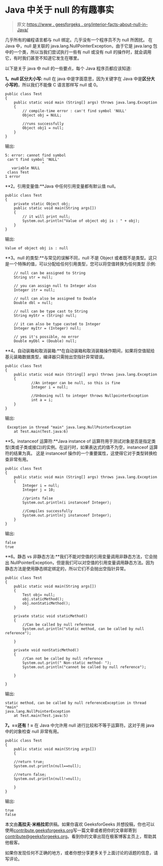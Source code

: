 # Java 中关于 null 的有趣事实

> 原文:[https://www . geesforgeks . org/interior-facts-about-null-in-Java/](https://www.geeksforgeeks.org/interesting-facts-about-null-in-java/)

几乎所有的编程语言都与 null 绑定。几乎没有一个程序员不为 null 所困扰。
在 Java 中，null 是关联的 java.lang.NullPointerException，由于它是 java.lang 包中的一个类，所以当我们尝试执行一些有 null 或没有 null 的操作时，就会调用它，有时我们甚至不知道它发生在哪里。

以下是关于 java 中 null 的一些要点，每个 Java 程序员都应该知道:

**1。null 区分大小写:** null 在 java 中是字面意思，因为关键字在 Java 中是**区分大小写的**，所以我们不能像 C 语言那样写 null 或 0。

```
public class Test
{
    public static void main (String[] args) throws java.lang.Exception
    {
        // compile-time error : can't find symbol 'NULL'
        Object obj = NULL; 

        //runs successfully
        Object obj1 = null; 
    }
}
```

输出:

```
5: error: cannot find symbol
 can't find symbol 'NULL'
                 ^
   variable NULL
 class Test
1 error 

```

**2。引用变量值:**Java 中任何引用变量都有默认值 null。

```
public class Test
{
    private static Object obj; 
    public static void main(String args[])
    {
        // it will print null;
        System.out.println("Value of object obj is : " + obj);
    } 
}
```

输出:

```
Value of object obj is : null 

```

**3。null 的类型:**与常见的误解不同，null 不是 Object 或者既不是类型。这只是一个特殊的值，可以分配给任何引用类型，您可以将空值转换为任何类型
示例:

```
    // null can be assigned to String
    String str = null; 

    // you can assign null to Integer also
    Integer itr = null; 

    // null can also be assigned to Double
    Double dbl = null; 

    // null can be type cast to String
    String myStr = (String) null; 

    // it can also be type casted to Integer
    Integer myItr = (Integer) null; 

    // yes it's possible, no error
    Double myDbl = (Double) null; 

```

**4。自动装箱和取消装箱:**在自动装箱和取消装箱操作期间，如果将空值赋给基元装箱数据类型，编译器只需抛出空指针异常错误。

```
public class Test
{
    public static void main (String[] args) throws java.lang.Exception
    {
            //An integer can be null, so this is fine
            Integer i = null;

            //Unboxing null to integer throws NullpointerException
            int a = i;
    }
}
```

输出:

```
 Exception in thread "main" java.lang.NullPointerException
    at Test.main(Test.java:6) 

```

**5。instanceof 运算符:**Java instance of 运算符用于测试对象是否是指定类型(类或子类或接口)的实例。在运行时，如果表达式的值不为空，instanceof 运算符的结果为真。
这是 instanceof 操作的一个重要属性，这使得它对于类型转换检查非常有用。

```
public class Test
{
    public static void main (String[] args) throws java.lang.Exception
    {
        Integer i = null;
        Integer j = 10;

        //prints false
        System.out.println(i instanceof Integer);

        //Compiles successfully
        System.out.println(j instanceof Integer);
    }
}
```

输出:

```
false 
true

```

**6。静态 vs 非静态方法:**我们不能对空值的引用变量调用非静态方法，它会抛出 NullPointerException，但是我们可以对空值的引用变量调用静态方法。因为静态方法是使用静态绑定绑定的，所以它们不会抛出空指针异常。

```
public class Test
{             
    public static void main(String args[])
    {
        Test obj= null;
        obj.staticMethod();
        obj.nonStaticMethod();                             
    }

    private static void staticMethod()
    {
        //Can be called by null reference
        System.out.println("static method, can be called by null reference");

    }

    private void nonStaticMethod()
    {
        //Can not be called by null reference
        System.out.print(" Non-static method- ");
        System.out.println("cannot be called by null reference");

    }

}
```

输出:

```
static method, can be called by null referenceException in thread "main" 
java.lang.NullPointerException
    at Test.main(Test.java:5) 

```

**7。==还有！=** 在 Java 中允许用 null 进行比较和不等于运算符。这对于用 java 中的对象检查 null 非常有用。

```
public class Test
{             
    public static void main(String args[])
    {

    //return true;
    System.out.println(null==null);

    //return false;
    System.out.println(null!=null);

    }
}
```

输出:

```
true
false

```

本文由**高拉夫·米格拉尼**供稿。如果你喜欢 GeeksforGeeks 并想投稿，你也可以使用[contribute.geeksforgeeks.org](http://www.contribute.geeksforgeeks.org)写一篇文章或者把你的文章邮寄到 contribute@geeksforgeeks.org。看到你的文章出现在极客博客主页上，帮助其他极客。

如果你发现任何不正确的地方，或者你想分享更多关于上面讨论的话题的信息，请写评论。